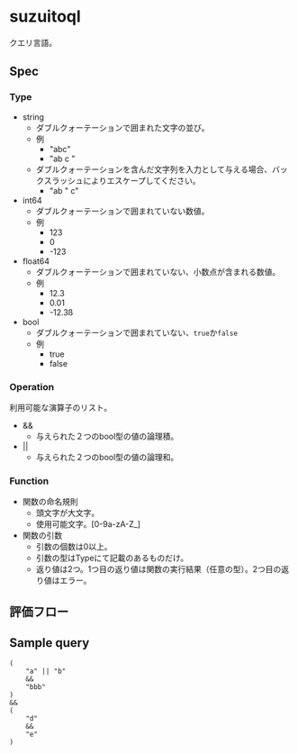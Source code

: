 # suzuitoql

クエリ言語。

## Spec

### Type

- string
  - ダブルクォーテーションで囲まれた文字の並び。
  - 例
    - "abc"
    - "ab c "
  - ダブルクォーテーションを含んだ文字列を入力として与える場合、バックスラッシュによりエスケープしてください。
    - "ab \" c"
- int64
  - ダブルクォーテーションで囲まれていない数値。
  - 例
    - 123
    - 0
    - -123
- float64
  - ダブルクォーテーションで囲まれていない、小数点が含まれる数値。
  - 例
    - 12.3
    - 0.01
    - -12.3ß
- bool
  - ダブルクォーテーションで囲まれていない、`true`か`false`
  - 例
    - true
    - false

### Operation

利用可能な演算子のリスト。

- &&
  - 与えられた２つのbool型の値の論理積。
- ||
  - 与えられた２つのbool型の値の論理和。

### Function

- 関数の命名規則
  - 頭文字が大文字。
  - 使用可能文字。[0-9a-zA-Z_]
- 関数の引数
  - 引数の個数は0以上。
  - 引数の型はTypeにて記載のあるものだけ。
  - 返り値は2つ。1つ目の返り値は関数の実行結果（任意の型）。2つ目の返り値はエラー。

## 評価フロー

## Sample query

```
(
    "a" || "b"
    &&
    "bbb"
)
&&
(
    "d"
    &&
    "e"
)
```